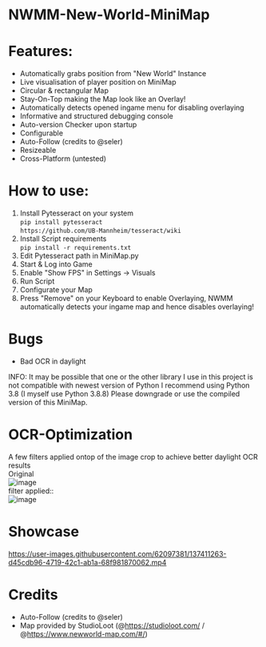 # NWMM-New-World-MiniMap

# Features:
* Automatically grabs position from "New World" Instance
* Live visualisation of player position on MiniMap
* Circular & rectangular Map
* Stay-On-Top making the Map look like an Overlay!
* Automatically detects opened ingame menu for disabling overlaying
* Informative and structured debugging console
* Auto-version Checker upon startup
* Configurable
* Auto-Follow (credits to @seler)
* Resizeable
* Cross-Platform (untested)

# How to use:
1. Install Pytesseract on your system<br>
`pip install pytesseract`<br>
`https://github.com/UB-Mannheim/tesseract/wiki`
3. Install Script requirements<br>
`pip install -r requirements.txt`
4. Edit Pytesseract path in MiniMap.py
5. Start & Log into Game
6. Enable "Show FPS" in Settings -> Visuals
8. Run Script
9. Configurate your Map
10. Press "Remove" on your Keyboard to enable Overlaying, NWMM automatically detects your ingame map and hence disables overlaying!

# Bugs
* Bad OCR in daylight

INFO: It may be possible that one or the other library I use in this project is not compatible with newest version of Python
I recommend using Python 3.8 (I myself use Python 3.8.8)
Please downgrade or use the compiled version of this MiniMap.

# OCR-Optimization
A few filters applied ontop of the image crop to achieve better daylight OCR results<br>
Original<br>
![image](https://user-images.githubusercontent.com/62097381/137309863-f96e4095-3d73-4ed6-9d79-19bbfc5d43fc.png)<br>
filter applied::<br>
![image](https://user-images.githubusercontent.com/62097381/137309633-51ea348c-e078-4d71-92b3-bd05ca5928fe.png)
# Showcase

https://user-images.githubusercontent.com/62097381/137411263-d45cdb96-4719-42c1-ab1a-68f981870062.mp4




# Credits
* Auto-Follow (credits to @seler)
* Map provided by StudioLoot (@https://studioloot.com/ / @https://www.newworld-map.com/#/)
